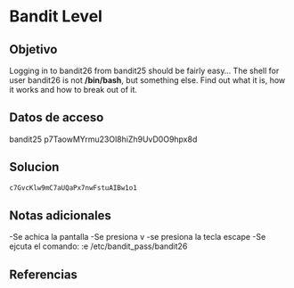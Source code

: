 
# Bandit Level

## Objetivo
Logging in to bandit26 from bandit25 should be fairly easy… The shell for user bandit26 is not **/bin/bash**, but something else. Find out what it is, how it works and how to break out of it.

## Datos de acceso
bandit25
p7TaowMYrmu23Ol8hiZh9UvD0O9hpx8d

## Solucion
```bash
c7GvcKlw9mC7aUQaPx7nwFstuAIBw1o1                                                   ~                                                                                  ~                                                                                  ~                                                                                  ~                                                                                 "/etc/bandit_pass/bandit26" [readonly] 1L, 33B                   1,1           All 

```
## Notas adicionales
-Se achica la pantalla
-Se presiona v
-se presiona  la tecla escape 
-Se ejcuta el comando:
	:e /etc/bandit_pass/bandit26
## Referencias